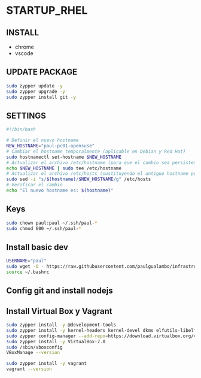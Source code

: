 # STARTUP_RHEL

## INSTALL

- chrome
- vscode

## UPDATE PACKAGE

```sh
sudo zypper update -y
sudo zypper upgrade -y
sudo zypper install git -y
```

## SETTINGS

```sh
#!/bin/bash

# Definir el nuevo hostname
NEW_HOSTNAME="paul-pc01-opensuse"
# Cambiar el hostname temporalmente (aplicable en Debian y Red Hat)
sudo hostnamectl set-hostname $NEW_HOSTNAME
# Actualizar el archivo /etc/hostname (para que el cambio sea persistente después de reiniciar)
echo $NEW_HOSTNAME | sudo tee /etc/hostname
# Actualizar el archivo /etc/hosts (sustituyendo el antiguo hostname por el nuevo)
sudo sed -i "s/$(hostname)/$NEW_HOSTNAME/g" /etc/hosts
# Verificar el cambio
echo "El nuevo hostname es: $(hostname)"

```

## Keys

```sh
sudo chown paul:paul ~/.ssh/paul-*
sudo chmod 600 ~/.ssh/paul-*
```

## Install basic dev

```sh
USERNAME="paul"
sudo wget -O - https://raw.githubusercontent.com/paulgualambo/infrastructure-tools/main/linux/config_install_software_dev.sh | bash -s -- "$USERNAME"
source ~/.bashrc

```

## Config git and install nodejs


## Install Virtual Box y Vagrant

```sh
sudo zypper install -y @development-tools
sudo zypper install -y kernel-headers kernel-devel dkms elfutils-libelf-devel qt5-qtx11extras
sudo zypper config-manager --add-repo=https://download.virtualbox.org/virtualbox/rpm/fedora/virtualbox.repo
sudo zypper install -y VirtualBox-7.0
sudo /sbin/vboxconfig
VBoxManage --version

sudo zypper install -y vagrant
vagrant --version

```
